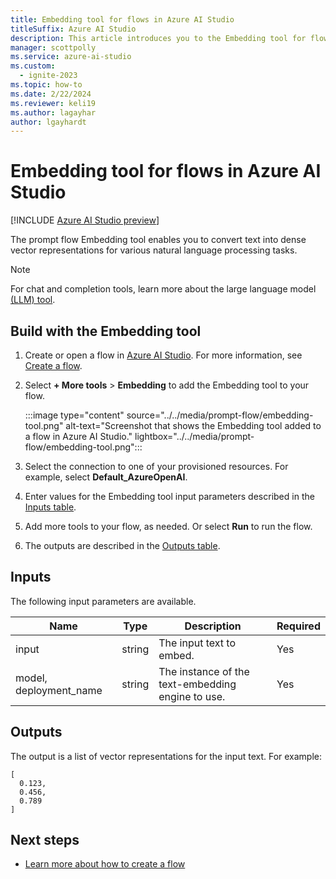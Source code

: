 ```yaml
---
title: Embedding tool for flows in Azure AI Studio
titleSuffix: Azure AI Studio
description: This article introduces you to the Embedding tool for flows in Azure AI Studio.
manager: scottpolly
ms.service: azure-ai-studio
ms.custom:
  - ignite-2023
ms.topic: how-to
ms.date: 2/22/2024
ms.reviewer: keli19
ms.author: lagayhar
author: lgayhardt
---
```


# Embedding tool for flows in Azure AI Studio

[!INCLUDE [Azure AI Studio preview](../../includes/preview-ai-studio.md)]

The prompt flow Embedding tool enables you to convert text into dense vector representations for various natural language processing tasks.

> [!NOTE]
> For chat and completion tools, learn more about the large language model [(LLM) tool](llm-tool.md).

## Build with the Embedding tool

1. Create or open a flow in [Azure AI Studio](https://ai.azure.com). For more information, see [Create a flow](../flow-develop.md).
1. Select **+ More tools** > **Embedding** to add the Embedding tool to your flow.

    :::image type="content" source="../../media/prompt-flow/embedding-tool.png" alt-text="Screenshot that shows the Embedding tool added to a flow in Azure AI Studio." lightbox="../../media/prompt-flow/embedding-tool.png":::

1. Select the connection to one of your provisioned resources. For example, select **Default_AzureOpenAI**.
1. Enter values for the Embedding tool input parameters described in the [Inputs table](#inputs).
1. Add more tools to your flow, as needed. Or select **Run** to run the flow.
1. The outputs are described in the [Outputs table](#outputs).

## Inputs

The following input parameters are available.

| Name                   | Type        | Description                                                                             | Required |
|------------------------|-------------|-----------------------------------------------------------------------------------------|----------|
| input                  | string      | The input text to embed.                                                                 | Yes      |
| model, deployment_name | string      | The instance of the text-embedding engine to use.                                            | Yes      |

## Outputs

The output is a list of vector representations for the input text. For example:

```
[
  0.123,
  0.456,
  0.789
]
```

## Next steps

- [Learn more about how to create a flow](../flow-develop.md)